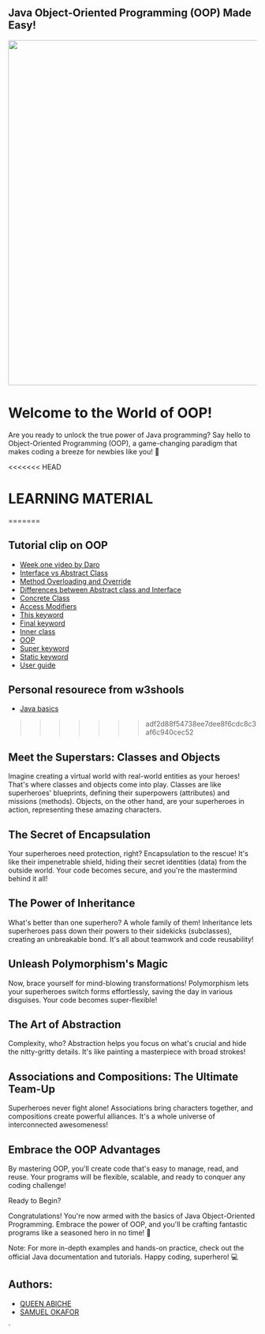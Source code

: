 
## Java Object-Oriented Programming (OOP) Made Easy!

<img src="https://technocation.pk/wp-content/uploads/2022/10/oop-course.png" height=700> 


# Welcome to the World of OOP!

Are you ready to unlock the true power of Java programming? Say hello to Object-Oriented Programming (OOP), a game-changing paradigm that makes coding a breeze for newbies like you! 🌟

<<<<<<< HEAD
# LEARNING MATERIAL
=======
## Tutorial clip on OOP 
+ [Week one video by Daro](https://drive.google.com/file/d/1LgLkQFo6c_sGmUicskMuvTxdiU70OYwP/view?usp=sharing)
+ [Interface vs Abstract Class](https://www.guru99.com/interface-vs-abstract-class-java.html)
+ [Method Overloading and Override](https://www.baeldung.com/java-method-overload-override)
+ [Differences between Abstract class and Interface](https://javapapers.com/core-java/abstract-and-interface-core-java-2/difference-between-a-java-interface-and-a-java-abstract-class/ )
+ [Concrete Class](https://medium.com/heuristics/interface-vs-abstract-class-vs-concrete-class-196f20c3af9a)
+ [Access Modifiers](https://www.javatpoint.com/access-modifiers)
+ [This keyword](https://www.javatpoint.com/this-keyword)  
+ [Final keyword](https://www.javatpoint.com/final-keyword) 
+ [Inner class](https://www.javatpoint.com/java-inner-class)
+ [OOP](https://www.baeldung.com/java-oop)
+ [Super keyword](https://www.javatpoint.com/super-keyword)   
+ [Static keyword](https://www.javatpoint.com/static-keyword-in-java)   
+ [User guide](https://junit.org/junit5/docs/current/user-guide/)
 

 


## Personal resourece from w3shools
+ [Java basics](https://www.w3schools.com/java/default.asp)
>>>>>>> adf2d88f54738ee7dee8f6cdc8c3af6c940cec52

## Meet the Superstars: Classes and Objects

Imagine creating a virtual world with real-world entities as your heroes! That's where classes and objects come into play. Classes are like superheroes' blueprints, defining their superpowers (attributes) and missions (methods). Objects, on the other hand, are your superheroes in action, representing these amazing characters.

## The Secret of Encapsulation

Your superheroes need protection, right? Encapsulation to the rescue! It's like their impenetrable shield, hiding their secret identities (data) from the outside world. Your code becomes secure, and you're the mastermind behind it all!

## The Power of Inheritance

What's better than one superhero? A whole family of them! Inheritance lets superheroes pass down their powers to their sidekicks (subclasses), creating an unbreakable bond. It's all about teamwork and code reusability!

## Unleash Polymorphism's Magic

Now, brace yourself for mind-blowing transformations! Polymorphism lets your superheroes switch forms effortlessly, saving the day in various disguises. Your code becomes super-flexible!

## The Art of Abstraction

Complexity, who? Abstraction helps you focus on what's crucial and hide the nitty-gritty details. It's like painting a masterpiece with broad strokes!

## Associations and Compositions: The Ultimate Team-Up

Superheroes never fight alone! Associations bring characters together, and compositions create powerful alliances. It's a whole universe of interconnected awesomeness!

## Embrace the OOP Advantages

By mastering OOP, you'll create code that's easy to manage, read, and reuse. Your programs will be flexible, scalable, and ready to conquer any coding challenge!

Ready to Begin?

Congratulations! You're now armed with the basics of Java Object-Oriented Programming. Embrace the power of OOP, and you'll be crafting fantastic programs like a seasoned hero in no time! 🚀

Note: For more in-depth examples and hands-on practice, check out the official Java documentation and tutorials.
Happy coding, superhero! 💻

## Authors: 
+ [QUEEN ABICHE](https://github.com/QUEENOCHANYAABICHE)
+ [SAMUEL OKAFOR](https://github.com/Okafor-Samuel)








`

